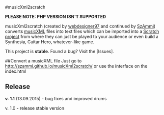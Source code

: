 #musicXml2scratch

**PLEASE NOTE: PHP VERSION ISN'T SUPPORTED**

musicXml2scratch (created by [webdesigner97](https://github.com/webdesigner97) and continued by [SzAmmi](https://github.com/SzAmmi)) converts [musicXML](http://www.musicxml.org/) files
into text files which can be imported into a [Scratch project](https://scratch.mit.edu/projects/61176034/)
from where they can just be played to your audience or even build a Synthesia, Guitar Hero,
whatever-like game.

This project is **stable**. Found a bug? Visit the [Issues].

##Convert a musicXML file
    Just go to http://szammi.github.io/musicXml2scratch/ or use the interface on the index.html
    
## Release
**v. 1.1** (13.09.2015) - bug fixes and improved drums

v. 1.0 - release stable version
